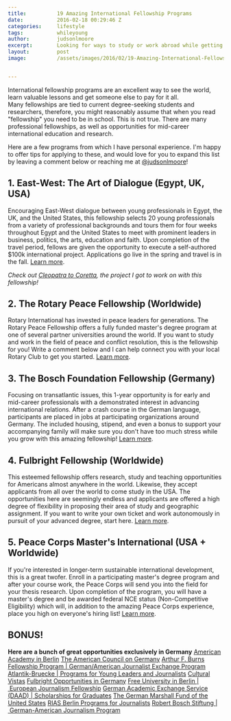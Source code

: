 ```yaml
---
title:			19 Amazing International Fellowship Programs
date:			2016-02-18 00:29:46 Z
categories:		lifestyle
tags:			whileyoung
author:			judsonlmoore
excerpt:		Looking for ways to study or work abroad while getting someone else to pay for the experience? Check out this list of international fellowship programs!
layout:			post
image:			/assets/images/2016/02/19-Amazing-International-Fellowship-Programs-Featured-Image.jpg


---
```


International fellowship programs are an excellent way to see the world, learn valuable lessons and get someone else to pay for it all. Many fellowships are tied to current degree-seeking students and researchers, therefore, you might reasonably assume that when you read "fellowship" you need to be in school. This is not true. There are many professional fellowships, as well as opportunities for mid-career international education and research.

Here are a few programs from which I have personal experience. I'm happy to offer tips for applying to these, and would love for you to expand this list by leaving a comment below or reaching me at [@judsonlmoore](https://twitter.com/judsonlmoore)!

## 1. East-West: The Art of Dialogue (Egypt, UK, USA)

Encouraging East-West dialogue between young professionals in Egypt, the UK, and the United States, this fellowship selects 20 young professionals from a variety of professional backgrounds and tours them for four weeks throughout Egypt and the United States to meet with prominent leaders in business, politics, the arts, education and faith. Upon completion of the travel period, fellows are given the opportunity to execute a self-authored \$100k international project. Applications go live in the spring and travel is in the fall. [Learn more](http://eastwestdialogue.org).

_Check out [Cleopatra to Coretta](http://cleopatratocoretta.org), the project I got to work on with this fellowship!_

## 2. The Rotary Peace Fellowship (Worldwide)

Rotary International has invested in peace leaders for generations. The Rotary Peace Fellowship offers a fully funded master's degree program at one of several partner universities around the world. If you want to study and work in the field of peace and conflict resolution, this is the fellowship for you! Write a comment below and I can help connect you with your local Rotary Club to get you started. [Learn more](https://www.rotary.org/myrotary/en/get-involved/exchange-ideas/peace-fellowships).

## 3. The Bosch Foundation Fellowship (Germany)

Focusing on transatlantic issues, this 1-year opportunity is for early and mid-career professionals with a demonstrated interest in advancing international relations. After a crash course in the German language, participants are placed in jobs at participating organizations around Germany. The included housing, stipend, and even a bonus to support your accompanying family will make sure you don't have too much stress while you grow with this amazing fellowship! [Learn more](http://www.bosch-stiftung.de/content/language2/html/959.asp).

## 4. Fulbright Fellowship (Worldwide)

This esteemed fellowship offers research, study and teaching opportunities for Americans almost anywhere in the world. Likewise, they accept applicants from all over the world to come study in the USA. The opportunities here are seemingly endless and applicants are offered a high degree of flexibility in proposing their area of study and geographic assignment. If you want to write your own ticket and work autonomously in pursuit of your advanced degree, start here. [Learn more](http://www.iie.org/en/Fulbright/).

## 5. Peace Corps Master's International (USA + Worldwide)

If you're interested in longer-term sustainable international development, this is a great twofer. Enroll in a participating master's degree program and after your course work, the Peace Corps will send you into the field for your thesis research. Upon completion of the program, you will have a master's degree and be awarded federal NCE status (Non-Competitive Eligibility) which will, in addition to the amazing Peace Corps experience, place you high on everyone's hiring list! [Learn more](http://www.peacecorps.gov/volunteer/university/mastersint/).

## BONUS!

**Here are a bunch of great opportunities exclusively in Germany**
[American Academy in Berlin](http://www.americanacademy.de/)
[The American Council on Germany](http://www.acgusa.org/)
[Arthur F. Burns Fellowship Program | German/American Journalist Exchange Program](http://www.icfj.org/burns)
[Atlantik-Bruecke | Programs for Young Leaders and Journalists](https://www.atlantik-bruecke.org/eng/programs/young-leaders-program/)
[Cultural Vistas](http://www.culturalvistas.org)
[Fulbright Opportunities in Germany](http://www.us.fulbrightonline.org/home.html)
[Free University in Berlin | European Journalism Fellowship](http://www.ejf.fu-berlin.de/)
[German Academic Exchange Service (DAAD) | Scholarships for Graduates](http://www.daad.org)
[The German Marshall Fund of the United States](http://www.gmfus.org/transatlantic-leadership-initiatives/marshall-memorial-fellowship)
[RIAS Berlin Programs for Journalists](http://www.riasberlin.org/)
[Robert Bosch Stiftung | German-American Journalism Program](http://www.bosch-stiftung.de/content/language2/html/programs-for-journalists.asp)
